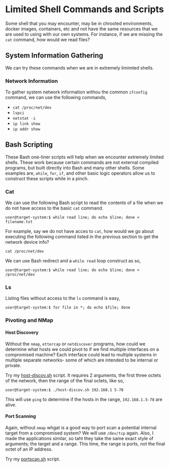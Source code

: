# Limited Shell Commands and Scripts
Some shell that you may encounter, may be in chrooted environments, docker images, containers, etc and not have the same resources that we are used to using with our own systems. For instance, if we are missing the `cat` command, how would we read files? 
## System Information Gathering
We can try these commands when we are in extremely limimted shells.
### Network Information
To gather system network information withou the common `ifconfig` command, we can use the following commands,
* `cat /proc/net/dev`
* `lspci`
* `netstat -i`
* `ip link show`
* `ip addr show`
## Bash Scripting
These Bash one-liner scripts will help when we encounter extremely limited shells. These work because certain commands are not external compiled programs, but built directly into Bash and many other shells. Some examples are, `while`, `for`, `if`, and other basic logic operators allow us to construct these scripts while in a pinch.
### Cat
We can use the following Bash script to read the contents of a file when we do not have access to the basic `cat` command.
```
user@target-system:$ while read line; do echo $line; done < filename.txt
```
For example, say we do not have acces to `cat`, how would we go about executing the following command listed in the previous section to get the network device info?
```
cat /proc/net/dev
```
We can use Bash redirect and a `while read` loop construct as so,
```
user@target-system:$ while read line; do echo $line; done < /proc/net/dev
```
### Ls
Listing files without access to the `ls` command is easy,
```
user@target-system:$ for file in *; do echo $file; done
```
### Pivoting and NMap
#### Host Discovery
Without the `nmap`, `ettercap` or `netdiscover` programs, how could we determine what hosts we could pivot to if we find multiple interfaces on a compromised machine? Each interface could lead to multiple systems in multiple separate networks- some of which are intended to be internal or private. 

Try my [host-discov.sh](https://github.com/weaknetlabs/Penetration-Testing-Grimoire/blob/master/Tools/host-discov.sh) script. It requires 2 arguments, the first three octets of the network, then the range of the final octets, like so,
```
user@target-system:$ ./host-discov.sh 192.168.1 5-78
```
This will use `ping` to determine if the hosts in the range, `192.168.1.5-78` are alive.
#### Port Scanning
Again, without `nmap` whgat is a good way to port scan a potential internal target from a compromised system? We will use `/dev/tcp` again. Also, I made the applications similar, so taht they take the same exact style of arguments; the target and a range. This time, the range is ports, not the final octet of an IP address.

Try my [portscan.sh](https://github.com/weaknetlabs/Penetration-Testing-Grimoire/blob/master/Tools/portscan.sh) script.

